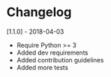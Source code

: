 # Changelog

[1.1.0] - 2018-04-03

* Require Python >= 3
* Added dev requirements
* Added contribution guidelines
* Added more tests
